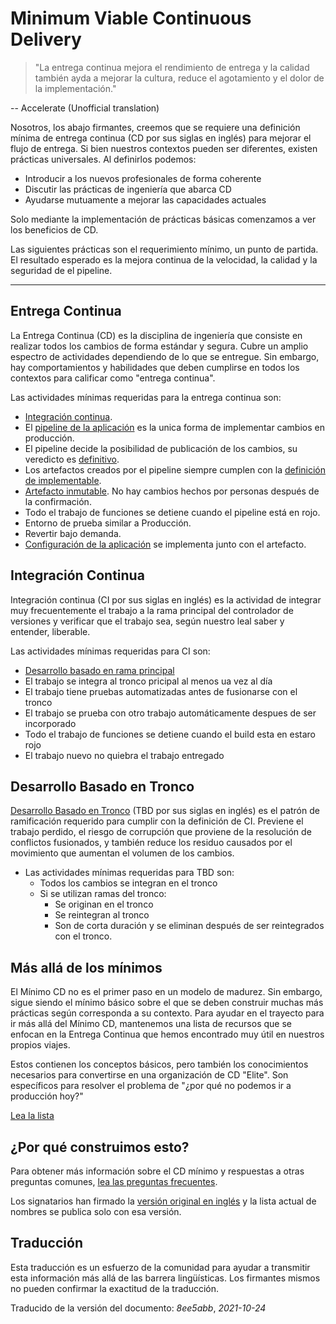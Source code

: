 # Minimum Viable Continuous Delivery

> "La entrega continua mejora el rendimiento de entrega y la calidad también ayda a mejorar la cultura, reduce el agotamiento y el dolor de la implementación."

-- Accelerate (Unofficial translation)

Nosotros, los abajo firmantes, creemos que se requiere una definición mínima de entrega continua (CD por sus siglas en inglés) para mejorar el flujo de entrega. Si bien nuestros contextos pueden ser diferentes, existen prácticas universales. Al definirlos podemos:

- Introducir a los nuevos profesionales de forma coherente
- Discutir las prácticas de ingeniería que abarca CD
- Ayudarse mutuamente a mejorar las capacidades actuales

Solo mediante la implementación de prácticas básicas comenzamos a ver los beneficios de CD.

Las siguientes prácticas son el requerimiento mínimo, un punto de partida. El resultado esperado es la mejora continua de la velocidad, la calidad y la seguridad de el pipeline. 

---

## Entrega Continua

La Entrega Continua (CD) es la disciplina de ingeniería que consiste en realizar todos los cambios de forma estándar y segura. Cubre un amplio espectro de actividades dependiendo de lo que se entregue. Sin embargo, hay comportamientos y habilidades que deben cumplirse en todos los contextos para calificar como "entrega continua".

Las actividades mínimas requeridas para la entrega continua son:

- [Integración continua](#integración-continua).
- El [pipeline de la aplicación](https://www.informit.com/articles/article.aspx?p=1621865&seqNum=2#:~:text=%EE%94%80Buy-,What%20Is%20a%20Deployment%20Pipeline%3F,-At%20an%20abstract) es la unica forma de  implementar cambios en producción.
- El pipeline decide la posibilidad de publicación de los cambios, su veredicto es [definitivo](../faq.md#why-should-the-pipeline-be-definitive-for-deploy).
- Los artefactos creados por el pipeline siempre cumplen con la [definición de implementable](../faq.md#what-do-we-mean-by-definition-of-deployable).
- [Artefacto inmutable](../faq#what-is-an-immutable-artifact). No hay cambios hechos por personas después de la confirmación.
- Todo el trabajo de funciones se detiene cuando el pipeline está en rojo.
- Entorno de prueba similar a Producción.
- Revertir bajo demanda.
- [Configuración de la aplicación](../faq.md#what-is-application-configuration) se implementa junto con el artefacto.

## Integración Continua

Integración continua (CI por sus siglas en inglés) es la actividad de integrar muy frecuentemente el trabajo a la rama principal del controlador de versiones y verificar que el trabajo sea, según nuestro leal saber y entender, liberable.

Las actividades mínimas requeridas para CI son:

- [Desarrollo basado en rama principal](https://trunkbaseddevelopment.com/)
- El trabajo se integra al tronco pricipal al menos ua vez al día
- El trabajo tiene pruebas automatizadas antes de fusionarse con el tronco
- El trabajo se prueba con otro trabajo automáticamente despues de ser incorporado
- Todo el trabajo de funciones se detiene cuando el build esta en estaro rojo
- El trabajo nuevo no quiebra el trabajo entregado 

## Desarrollo Basado en Tronco

[Desarrollo Basado en Tronco](https://trunkbaseddevelopment.com/) (TBD por sus siglas en inglés) es el patrón de ramificación requerido para cumplir con la definición de CI. Previene el trabajo perdido, el riesgo de corrupción que proviene de la resolución de conflictos fusionados, y también reduce los residuo causados por el movimiento que aumentan el volumen de los cambios.

- Las actividades mínimas requeridas para TBD son:
   - Todos los cambios se integran en el tronco
   - Si se utilizan ramas del tronco:
     - Se originan en el tronco
     - Se reintegran al tronco
     - Son de corta duración y se eliminan después de ser reintegrados con el tronco.

## Más allá de los mínimos

El Mínimo CD no es el primer paso en un modelo de madurez. Sin embargo, sigue siendo el mínimo básico sobre el que se deben construir muchas más prácticas según corresponda a su contexto. Para ayudar en el trayecto para ir más allá del Mínimo CD, mantenemos una lista de recursos que se enfocan en la Entrega Continua que hemos encontrado muy útil en nuestros propios viajes.

Estos contienen los conceptos básicos, pero también los conocimientos necesarios para convertirse en una organización de CD "Elite". Son específicos para resolver el problema de "¿por qué no podemos ir a producción hoy?"

[Lea la lista](../referencias.md) 

## ¿Por qué construimos esto?

Para obtener más información sobre el CD mínimo y respuestas a otras preguntas comunes, [lea las preguntas frecuentes](../faq.md).

Los signatarios han firmado la [versión original en inglés](../README.md/#sigatories) y la lista actual de nombres se publica solo con esa versión.

## Traducción

Esta traducción es un esfuerzo de la comunidad para ayudar a transmitir esta información más allá de las barrera lingüísticas. Los firmantes mismos no pueden confirmar la exactitud de la traducción.

Traducido de la versión del documento: _8ee5abb_, _2021-10-24_
